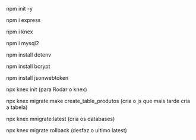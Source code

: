 npm init -y

npm i express

npm i knex

npm i mysql2

npm install dotenv

npm install bcrypt

npm install jsonwebtoken


npx knex init
(para Rodar o knex)

npx knex migrate:make create_table_produtos
(cria o js que mais tarde cria a tabela)


npx knex mnigrate:latest
(cria os databases)

npx knex migrate:rollback
(desfaz o ultimo latest)